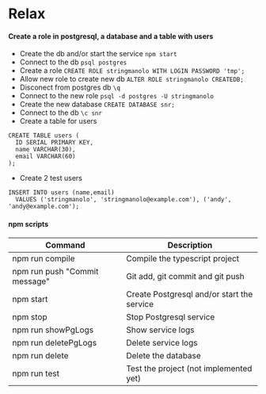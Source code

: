 # Relax

#### Create a role in postgresql, a database and a table with users
+ Create the db and/or start the service ```npm start```  
+ Connect to the db ```psql postgres```  
+ Create a role ```CREATE ROLE stringmanolo WITH LOGIN PASSWORD 'tmp';```  
+ Allow new role to create new db ```ALTER ROLE stringmanolo CREATEDB;```  
+ Disconect from postgres db ```\q```  
+ Connect to the new role ```psql -d postgres -U stringmanolo```  
+ Create the new database ```CREATE DATABASE snr;```  
+ Connect to the db ```\c snr```  
+ Create a table for users
```
CREATE TABLE users (
  ID SERIAL PRIMARY KEY,
  name VARCHAR(30),
  email VARCHAR(60)
);
```  
+ Create 2 test users  
```
INSERT INTO users (name,email) 
  VALUES ('stringmanolo', 'stringmanolo@example.com'), ('andy', 'andy@example.com');
```


#### npm scripts

| Command | Description |
| --- | --- |
| npm run compile | Compile the typescript project |
| npm run push "Commit message" | Git add, git commit and git push |
| npm start | Create Postgresql and/or start the service |
| npm stop | Stop Postgresql service |
| npm run showPgLogs | Show service logs |
| npm run deletePgLogs | Delete service logs |
| npm run delete | Delete the database |
| npm run test | Test the project (not implemented yet) |


